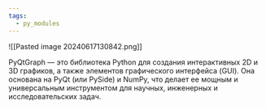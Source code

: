```yaml
---
tags:
  - py_modules
---
```

![[Pasted image 20240617130842.png]]

PyQtGraph — это библиотека Python для создания интерактивных 2D и 3D графиков, а также элементов графического интерфейса (GUI). Она основана на PyQt (или PySide) и NumPy, что делает ее мощным и универсальным инструментом для научных, инженерных и исследовательских задач.